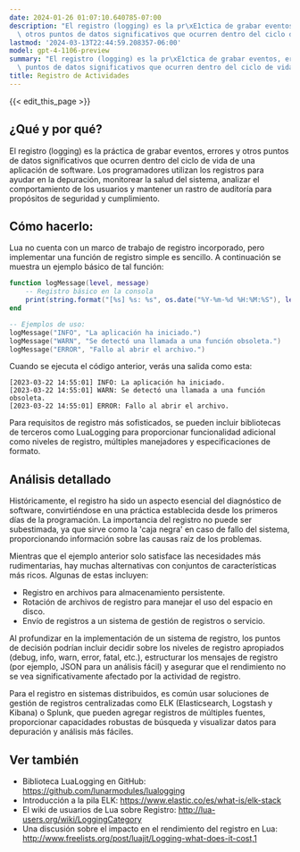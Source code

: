 ```yaml
---
date: 2024-01-26 01:07:10.640785-07:00
description: "El registro (logging) es la pr\xE1ctica de grabar eventos, errores y\
  \ otros puntos de datos significativos que ocurren dentro del ciclo de vida de una\u2026"
lastmod: '2024-03-13T22:44:59.208357-06:00'
model: gpt-4-1106-preview
summary: "El registro (logging) es la pr\xE1ctica de grabar eventos, errores y otros\
  \ puntos de datos significativos que ocurren dentro del ciclo de vida de una\u2026"
title: Registro de Actividades
---
```


{{< edit_this_page >}}

## ¿Qué y por qué?

El registro (logging) es la práctica de grabar eventos, errores y otros puntos de datos significativos que ocurren dentro del ciclo de vida de una aplicación de software. Los programadores utilizan los registros para ayudar en la depuración, monitorear la salud del sistema, analizar el comportamiento de los usuarios y mantener un rastro de auditoría para propósitos de seguridad y cumplimiento.

## Cómo hacerlo:

Lua no cuenta con un marco de trabajo de registro incorporado, pero implementar una función de registro simple es sencillo. A continuación se muestra un ejemplo básico de tal función:

```lua
function logMessage(level, message)
    -- Registro básico en la consola
    print(string.format("[%s] %s: %s", os.date("%Y-%m-%d %H:%M:%S"), level, message))
end

-- Ejemplos de uso:
logMessage("INFO", "La aplicación ha iniciado.")
logMessage("WARN", "Se detectó una llamada a una función obsoleta.")
logMessage("ERROR", "Fallo al abrir el archivo.")
```

Cuando se ejecuta el código anterior, verás una salida como esta:
```
[2023-03-22 14:55:01] INFO: La aplicación ha iniciado.
[2023-03-22 14:55:01] WARN: Se detectó una llamada a una función obsoleta.
[2023-03-22 14:55:01] ERROR: Fallo al abrir el archivo.
```

Para requisitos de registro más sofisticados, se pueden incluir bibliotecas de terceros como LuaLogging para proporcionar funcionalidad adicional como niveles de registro, múltiples manejadores y especificaciones de formato.

## Análisis detallado

Históricamente, el registro ha sido un aspecto esencial del diagnóstico de software, convirtiéndose en una práctica establecida desde los primeros días de la programación. La importancia del registro no puede ser subestimada, ya que sirve como la 'caja negra' en caso de fallo del sistema, proporcionando información sobre las causas raíz de los problemas.

Mientras que el ejemplo anterior solo satisface las necesidades más rudimentarias, hay muchas alternativas con conjuntos de características más ricos. Algunas de estas incluyen:

- Registro en archivos para almacenamiento persistente.
- Rotación de archivos de registro para manejar el uso del espacio en disco.
- Envío de registros a un sistema de gestión de registros o servicio.

Al profundizar en la implementación de un sistema de registro, los puntos de decisión podrían incluir decidir sobre los niveles de registro apropiados (debug, info, warn, error, fatal, etc.), estructurar los mensajes de registro (por ejemplo, JSON para un análisis fácil) y asegurar que el rendimiento no se vea significativamente afectado por la actividad de registro.

Para el registro en sistemas distribuidos, es común usar soluciones de gestión de registros centralizadas como ELK (Elasticsearch, Logstash y Kibana) o Splunk, que pueden agregar registros de múltiples fuentes, proporcionar capacidades robustas de búsqueda y visualizar datos para depuración y análisis más fáciles.

## Ver también

- Biblioteca LuaLogging en GitHub: https://github.com/lunarmodules/lualogging
- Introducción a la pila ELK: https://www.elastic.co/es/what-is/elk-stack
- El wiki de usuarios de Lua sobre Registro: http://lua-users.org/wiki/LoggingCategory
- Una discusión sobre el impacto en el rendimiento del registro en Lua: http://www.freelists.org/post/luajit/Logging-what-does-it-cost,1
